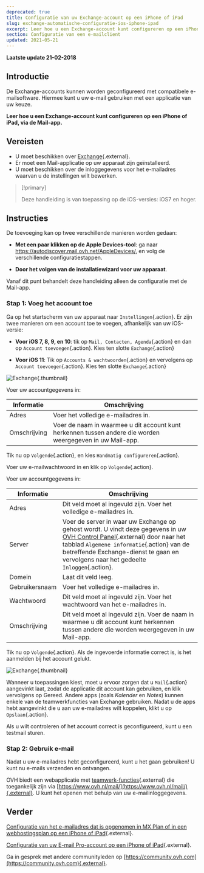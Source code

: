```yaml
---
deprecated: true
title: Configuratie van uw Exchange-account op een iPhone of iPad
slug: exchange-automatische-configuratie-ios-iphone-ipad
excerpt: Leer hoe u een Exchange-account kunt configureren op een iPhone of iPad, via de Mail-app
section: Configuratie van een e-mailclient
updated: 2021-05-21
---
```


**Laatste update 21-02-2018**

## Introductie

De Exchange-accounts kunnen worden geconfigureerd met compatibele e-mailsoftware.  Hiermee kunt u uw e-mail gebruiken met een applicatie van uw keuze.

**Leer hoe u een Exchange-account kunt configureren op een iPhone of iPad, via de Mail-app.**

## Vereisten

- U moet beschikken over [Exchange](https://www.ovh.com/nl/emails/){.external}.
- Er moet een Mail-applicatie op uw apparaat zijn geïnstalleerd.
- U moet beschikken over de inloggegevens voor het e-mailadres waarvan u de instellingen wilt bewerken.

> [!primary]
>
> Deze handleiding is van toepassing op de iOS-versies: iOS7 en hoger. 
>

## Instructies

De toevoeging kan op twee verschillende manieren worden gedaan:

- **Met een paar klikken op de Apple Devices-tool**: ga naar <https://autodiscover.mail.ovh.net/AppleDevices/>, en volg de verschillende configuratiestappen.

- **Door het volgen van de installatiewizard voor uw apparaat**.

Vanaf dit punt behandelt deze handleiding alleen de configuratie met de Mail-app.

### Stap 1: Voeg het account toe

Ga op het startscherm van uw apparaat naar `Instellingen`{.action}. Er zijn twee manieren om een account toe te voegen, afhankelijk van uw iOS-versie:

- **Voor iOS 7, 8, 9, en 10**: tik op `Mail, Contacten, Agenda`{.action} en dan op `Account toevoegen`{.action}. Kies ten slotte `Exchange`{.action}

- **Voor iOS 11**: Tik op `Accounts & wachtwoorden`{.action} en vervolgens op `Account toevoegen`{.action}. Kies ten slotte `Exchange`{.action}

![Exchange](images/configuration-mail-exchange-ios-step1.png){.thumbnail}

Voer uw accountgegevens in:

|Informatie|Omschrijving|
|---|---|
|Adres|Voer het volledige e-mailadres in.|
|Omschrijving|Voer de naam in waarmee u dit account kunt herkennen tussen andere die worden weergegeven in uw Mail-app.|

Tik nu op `Volgende`{.action}, en kies `Handmatig configureren`{.action}. 

Voer uw e-mailwachtwoord in en klik op `Volgende`{.action}.

Voer uw accountgegevens in:

|Informatie|Omschrijving|
|---|---|
|Adres|Dit veld moet al ingevuld zijn. Voer het volledige e-mailadres in.|
|Server|Voer de server in waar uw Exchange op gehost wordt.  U vindt deze gegevens in uw [OVH Control Panel](https://www.ovh.com/auth/?action=gotomanager&from=https://www.ovh.nl/&ovhSubsidiary=nl){.external} door naar het tabblad `Algemene informatie`{.action} van de betreffende Exchange-dienst te gaan en vervolgens naar het gedeelte `Inloggen`{.action}.|
|Domein|Laat dit veld leeg.|
|Gebruikersnaam|Voer het volledige e-mailadres in.|  
|Wachtwoord|Dit veld moet al ingevuld zijn. Voer het wachtwoord van het e-mailadres in.|
|Omschrijving|Dit veld moet al ingevuld zijn. Voer de naam in waarmee u dit account kunt herkennen tussen andere die worden weergegeven in uw Mail-app.|

Tik nu op `Volgende`{.action}. Als de ingevoerde informatie correct is, is het aanmelden bij het account gelukt.

![Exchange](images/configuration-mail-exchange-ios-step2.png){.thumbnail}

Wanneer u toepassingen kiest, moet u ervoor zorgen dat u `Mail`{.action} aangevinkt laat, zodat de applicatie dit account kan gebruiken, en klik vervolgens op Gereed. Andere apps (zoals *Kalender* en *Notes*) kunnen enkele van de teamwerkfuncties van Exchange gebruiken. Nadat u de apps hebt aangevinkt die u aan uw e-mailadres wilt koppelen, klikt u op `Opslaan`{.action}. 

Als u wilt controleren of het account correct is geconfigureerd, kunt u een testmail sturen.

### Stap 2: Gebruik e-mail

Nadat u uw e-mailadres hebt geconfigureerd, kunt u het gaan gebruiken! U kunt nu e-mails verzenden en ontvangen.

OVH biedt een webapplicatie met [teamwerk-functies](https://www.ovh.com/nl/emails/){.external} die toegankelijk zijn via [https://www.ovh.nl/mail/](https://www.ovh.nl/mail/){.external}. U kunt het openen met behulp van uw e-mailinloggegevens.

## Verder

[Configuratie van het e-mailadres dat is opgenomen in MX Plan of in een webhostingsplan op een iPhone of iPad](https://docs.ovh.com/nl/emails/mail-configuratie-ios-iphone-ipad/){.external}.

[Configuratie van uw E-mail Pro-account op een iPhone of iPad](https://docs.ovh.com/nl/emails-pro/configuratie-iphone-mail-app/){.external}.

Ga in gesprek met andere communityleden op [https://community.ovh.com](https://community.ovh.com){.external}.